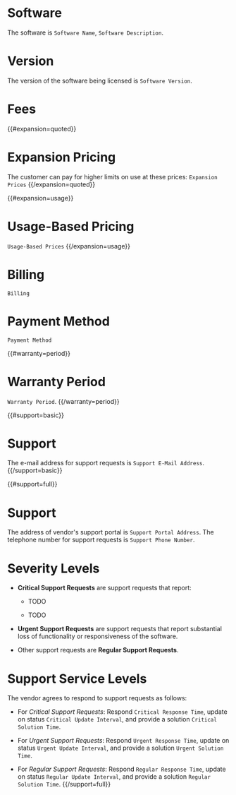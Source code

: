 # Software

The software is `Software Name`, `Software Description`.

# Version

The version of the software being licensed is `Software Version`.

# Fees

{{#expansion=quoted}}
# Expansion Pricing

The customer can pay for higher limits on use at these prices: `Expansion Prices`
{{/expansion=quoted}}

{{#expansion=usage}}
# Usage-Based Pricing

`Usage-Based Prices`
{{/expansion=usage}}

# Billing

`Billing`

# Payment Method

`Payment Method`

{{#warranty=period}}
# Warranty Period

`Warranty Period`.
{{/warranty=period}}

{{#support=basic}}
# Support

The e-mail address for support requests is `Support E-Mail Address`.
{{/support=basic}}

{{#support=full}}
# Support

The address of vendor's support portal is `Support Portal Address`.  The telephone number for support requests is `Support Phone Number`.

# Severity Levels

- **Critical Support Requests** are support requests that report:

  - TODO

  - TODO

- **Urgent Support Requests** are support requests that report substantial loss of functionality or responsiveness of the software.

- Other support requests are **Regular Support Requests**.

# Support Service Levels

The vendor agrees to respond to support requests as follows:

-  For _Critical Support Requests_:  Respond `Critical Response Time`, update on status `Critical Update Interval`, and provide a solution `Critical Solution Time`.

-  For _Urgent Support Requests_:  Respond `Urgent Response Time`, update on status `Urgent Update Interval`, and provide a solution `Urgent Solution Time`.

-  For _Regular Support Requests_:  Respond `Regular Response Time`, update on status `Regular Update Interval`, and provide a solution `Regular Solution Time`.
{{/support=full}}
